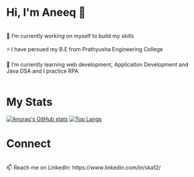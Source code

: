 # Hi, I'm Aneeq 👋 
<br>
 🔭 I’m currently working on myself to build my skills<br><br>
 ⚡ I have persued my B.E from Prathyusha Engineering College <br><br>
 🌱 I’m currently learning web development, Applicaiton Development and Java DSA and I practice RPA<br><br>

 # My Stats
 [![Anurag's GitHub stats](https://github-readme-stats.vercel.app/api?username=12Aneeq&show_icons=true&theme=radical)](https://github.com/12Aneeq/github-readme-stats&show_icons=true&theme=radical)
[![Top Langs](https://github-readme-stats.vercel.app/api/top-langs/?username=12Aneeq&hide_progress=true&theme=radical)](https://github.com/12Aneeq/github-readme-stats&hide_progress=true&theme=radical)
# Connect 
<br>
 📫 Reach me on LinkedIn: https://www.linkedin.com/in/ska12/ <br><br>
